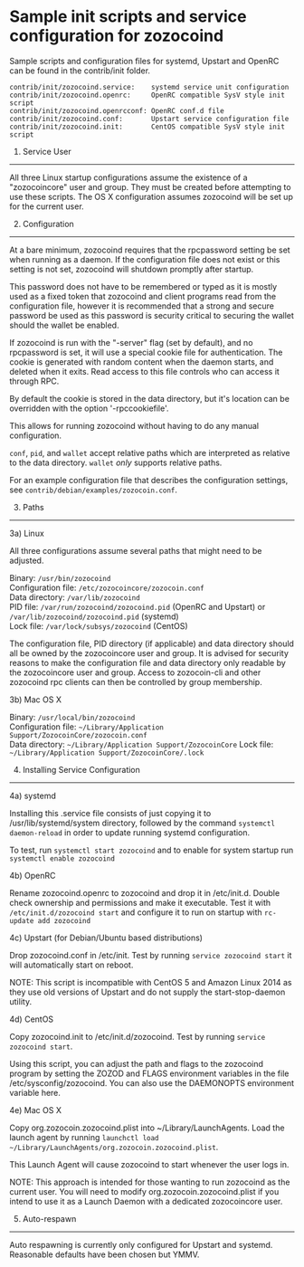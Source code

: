 Sample init scripts and service configuration for zozocoind
==========================================================

Sample scripts and configuration files for systemd, Upstart and OpenRC
can be found in the contrib/init folder.

    contrib/init/zozocoind.service:    systemd service unit configuration
    contrib/init/zozocoind.openrc:     OpenRC compatible SysV style init script
    contrib/init/zozocoind.openrcconf: OpenRC conf.d file
    contrib/init/zozocoind.conf:       Upstart service configuration file
    contrib/init/zozocoind.init:       CentOS compatible SysV style init script

1. Service User
---------------------------------

All three Linux startup configurations assume the existence of a "zozocoincore" user
and group.  They must be created before attempting to use these scripts.
The OS X configuration assumes zozocoind will be set up for the current user.

2. Configuration
---------------------------------

At a bare minimum, zozocoind requires that the rpcpassword setting be set
when running as a daemon.  If the configuration file does not exist or this
setting is not set, zozocoind will shutdown promptly after startup.

This password does not have to be remembered or typed as it is mostly used
as a fixed token that zozocoind and client programs read from the configuration
file, however it is recommended that a strong and secure password be used
as this password is security critical to securing the wallet should the
wallet be enabled.

If zozocoind is run with the "-server" flag (set by default), and no rpcpassword is set,
it will use a special cookie file for authentication. The cookie is generated with random
content when the daemon starts, and deleted when it exits. Read access to this file
controls who can access it through RPC.

By default the cookie is stored in the data directory, but it's location can be overridden
with the option '-rpccookiefile'.

This allows for running zozocoind without having to do any manual configuration.

`conf`, `pid`, and `wallet` accept relative paths which are interpreted as
relative to the data directory. `wallet` *only* supports relative paths.

For an example configuration file that describes the configuration settings,
see `contrib/debian/examples/zozocoin.conf`.

3. Paths
---------------------------------

3a) Linux

All three configurations assume several paths that might need to be adjusted.

Binary:              `/usr/bin/zozocoind`  
Configuration file:  `/etc/zozocoincore/zozocoin.conf`  
Data directory:      `/var/lib/zozocoind`  
PID file:            `/var/run/zozocoind/zozocoind.pid` (OpenRC and Upstart) or `/var/lib/zozocoind/zozocoind.pid` (systemd)  
Lock file:           `/var/lock/subsys/zozocoind` (CentOS)  

The configuration file, PID directory (if applicable) and data directory
should all be owned by the zozocoincore user and group.  It is advised for security
reasons to make the configuration file and data directory only readable by the
zozocoincore user and group.  Access to zozocoin-cli and other zozocoind rpc clients
can then be controlled by group membership.

3b) Mac OS X

Binary:              `/usr/local/bin/zozocoind`  
Configuration file:  `~/Library/Application Support/ZozocoinCore/zozocoin.conf`  
Data directory:      `~/Library/Application Support/ZozocoinCore`
Lock file:           `~/Library/Application Support/ZozocoinCore/.lock`

4. Installing Service Configuration
-----------------------------------

4a) systemd

Installing this .service file consists of just copying it to
/usr/lib/systemd/system directory, followed by the command
`systemctl daemon-reload` in order to update running systemd configuration.

To test, run `systemctl start zozocoind` and to enable for system startup run
`systemctl enable zozocoind`

4b) OpenRC

Rename zozocoind.openrc to zozocoind and drop it in /etc/init.d.  Double
check ownership and permissions and make it executable.  Test it with
`/etc/init.d/zozocoind start` and configure it to run on startup with
`rc-update add zozocoind`

4c) Upstart (for Debian/Ubuntu based distributions)

Drop zozocoind.conf in /etc/init.  Test by running `service zozocoind start`
it will automatically start on reboot.

NOTE: This script is incompatible with CentOS 5 and Amazon Linux 2014 as they
use old versions of Upstart and do not supply the start-stop-daemon utility.

4d) CentOS

Copy zozocoind.init to /etc/init.d/zozocoind. Test by running `service zozocoind start`.

Using this script, you can adjust the path and flags to the zozocoind program by
setting the ZOZOD and FLAGS environment variables in the file
/etc/sysconfig/zozocoind. You can also use the DAEMONOPTS environment variable here.

4e) Mac OS X

Copy org.zozocoin.zozocoind.plist into ~/Library/LaunchAgents. Load the launch agent by
running `launchctl load ~/Library/LaunchAgents/org.zozocoin.zozocoind.plist`.

This Launch Agent will cause zozocoind to start whenever the user logs in.

NOTE: This approach is intended for those wanting to run zozocoind as the current user.
You will need to modify org.zozocoin.zozocoind.plist if you intend to use it as a
Launch Daemon with a dedicated zozocoincore user.

5. Auto-respawn
-----------------------------------

Auto respawning is currently only configured for Upstart and systemd.
Reasonable defaults have been chosen but YMMV.
